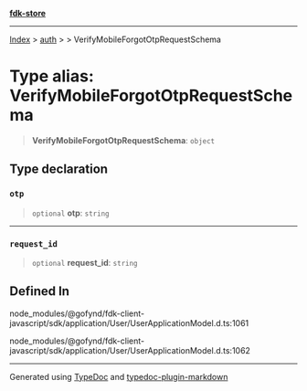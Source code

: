 [**fdk-store**](../../../README.md)
***

[Index](../../../API.md) > [auth](../../README.md) > [<internal>](../README.md) > VerifyMobileForgotOtpRequestSchema

# Type alias: VerifyMobileForgotOtpRequestSchema

> **VerifyMobileForgotOtpRequestSchema**: `object`

## Type declaration

### `otp`

> `optional` **otp**: `string`

***

### `request_id`

> `optional` **request\_id**: `string`

## Defined In

node\_modules/@gofynd/fdk-client-javascript/sdk/application/User/UserApplicationModel.d.ts:1061

node\_modules/@gofynd/fdk-client-javascript/sdk/application/User/UserApplicationModel.d.ts:1062

***
Generated using [TypeDoc](https://typedoc.org/) and [typedoc-plugin-markdown](https://www.npmjs.com/package/typedoc-plugin-markdown)
